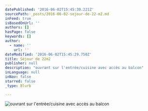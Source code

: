 ```yaml
---
datePublished: '2016-06-02T15:45:30.221Z'
sourcePath: _posts/2016-06-02-sejour-de-22-m2.md
inFeed: true
isBasedOnUrl: ''
authors: []
hasPage: false
keywords: []
author:
  - name: ''
    url: ''
dateModified: '2016-06-02T15:45:29.750Z'
title: Séjour de 22m2
publisher: null
description: "ouvrant sur l'entrée/cuisine avec accès au balcon"
inLanguage: null
inNav: false
starred: false
_type: Blurb

---
```

![ouvrant sur l'entrée/cuisine avec accès au balcon](https://the-grid-user-content.s3-us-west-2.amazonaws.com/cc51622f-2adb-435d-8b54-8c17887b7402.jpg)